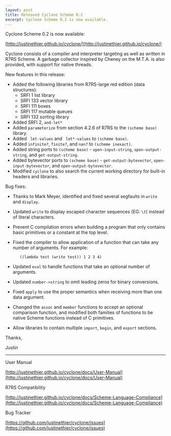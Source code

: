 ```yaml
---
layout: post
title: Released Cyclone Scheme 0.2
excerpt: Cyclone Scheme 0.2 is now available.
---
```


Cyclone Scheme 0.2 is now available:

[http://justinethier.github.io/cyclone/](http://justinethier.github.io/cyclone/)

Cyclone consists of a compiler and interpreter targeting as well as written in R7RS Scheme. A garbage collector inspired by Cheney on the M.T.A. is also provided, with support for native threads. 

New features in this release:

- Added the following libraries from R7RS-large red edition (data structures):
    - SRFI 1 list library
    - SRFI 133 vector library
    - SRFI 111 boxes
    - SRFI 117 mutable queues
    - SRFI 132 sorting library
- Added SRFI 2, `and-let*`
- Added `parameterize` from section 4.2.6 of R7RS to the `(scheme base)` library.
- Added ` let-values` and ` let*-values` to `(scheme base)`.
- Added `infinite?`, `finite?`, and `nan?` to `(scheme inexact)`.
- Added string ports to `(scheme base)` - `open-input-string`, `open-output-string`, and `get-output-string`.
- Added bytevector ports to `(scheme base)` - `get-output-bytevector`, `open-input-bytevector`, and `open-output-bytevector`.
- Modified `cyclone` to also search the current working directory for built-in headers and libraries.

Bug fixes:

- Thanks to Mark Meyer, identified and fixed several segfaults in `write` and `display`. 
- Updated `write` to display escaped character sequences (EG: `\t`) instead of literal characters.
- Prevent C compilation errors when building a program that only contains basic primitives or a constant at the top level.
- Fixed the compiler to allow application of a function that can take any number of arguments. For example:

         ((lambda test (write test)) 1 2 3 4)

- Updated `eval` to handle functions that take an optional number of arguments.
- Updated `number->string` to omit leading zeros for binary conversions.
- Fixed `apply` to use the proper semantics when receiving more than one data argument.
- Changed the `assoc` and `member` functions to accept an optional comparison function, and modified both families of functions to be native Scheme functions instead of C primitives.
- Allow libraries to contain multiple `import`, `begin`, and `export` sections.

Thanks, 

Justin 

----------------- 
User Manual 

[http://justinethier.github.io/cyclone/docs/User-Manual](http://justinethier.github.io/cyclone/docs/User-Manual)

R7RS Compatibility 

[http://justinethier.github.io/cyclone/docs/Scheme-Language-Compliance](http://justinethier.github.io/cyclone/docs/Scheme-Language-Compliance)

Bug Tracker 

[https://github.com/justinethier/cyclone/issues](https://github.com/justinethier/cyclone/issues)

